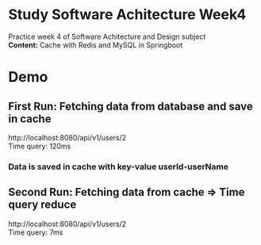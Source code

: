 # Study Software Achitecture Week4
Practice week 4 of Software Achitecture and Design subject <br>
<strong>Content:</strong> Cache with Redis and MySQL in Springboot

# Demo
## First Run: Fetching data from database and save in cache 
http://localhost:8080/api/v1/users/2 <br>
Time query: 120ms
<br>

### Data is saved in cache with key-value userId-userName



## Second Run: Fetching data from cache => Time query reduce
http://localhost:8080/api/v1/users/2 <br>
Time query: 7ms
